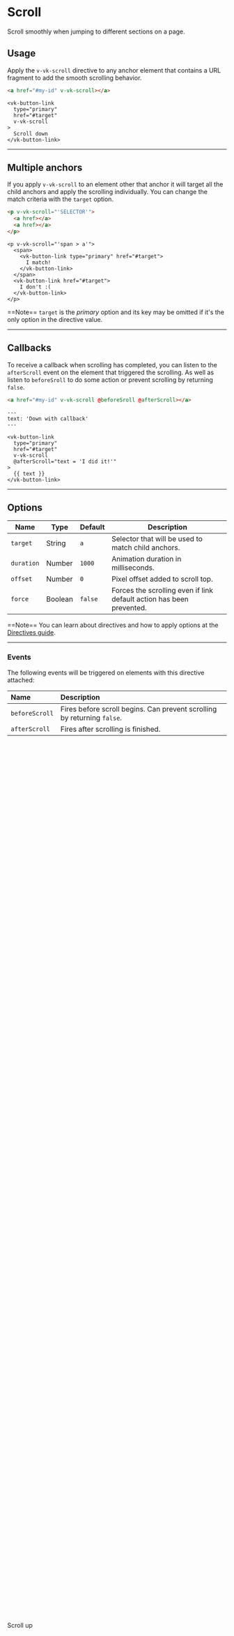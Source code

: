 # Scroll

<p class="uk-text-lead">Scroll smoothly when jumping to different sections on a page.</p>

## Usage

Apply the `v-vk-scroll` directive to any anchor element that contains a URL fragment to add the smooth scrolling behavior.

```html
<a href="#my-id" v-vk-scroll></a>
```

```example
<vk-button-link 
  type="primary" 
  href="#target"
  v-vk-scroll
>
  Scroll down
</vk-button-link>
```

***

## Multiple anchors

If you apply `v-vk-scroll` to an element other that anchor it will target all the child anchors and apply the scrolling individually. You can change the match criteria with the `target` option.

```html
<p v-vk-scroll="'SELECTOR'">
  <a href></a>
  <a href></a>
</p>
```

```example
<p v-vk-scroll="'span > a'">
  <span>
    <vk-button-link type="primary" href="#target">
      I match!
    </vk-button-link>
  </span>
  <vk-button-link href="#target">
    I don't :(
  </vk-button-link>
</p>
```

==Note== `target` is the _primary_ option and its key may be omitted if it's the only option in the directive value.

***

## Callbacks

To receive a callback when scrolling has completed, you can listen to the `afterScroll` event on the element that triggered the scrolling. As well as listen to `beforeSroll` to do some action or prevent scrolling by returning `false`.

```html
<a href="#my-id" v-vk-scroll @beforeSroll @afterScroll></a>
```

```example
---
text: 'Down with callback'
---

<vk-button-link
  type="primary"
  href="#target"
  v-vk-scroll
  @afterScroll="text = 'I did it!'"
>
  {{ text }}
</vk-button-link>
```

***

## Options

| Name | Type  | Default | Description |
|------|-------|---------|-------------|
| `target`   | String  | `a`     | Selector that will be used to match child anchors. |
| `duration` | Number  | `1000`  | Animation duration in milliseconds. |
| `offset`   | Number  | `0`     | Pixel offset added to scroll top.   |
| `force`    | Boolean | `false` | Forces the scrolling even if link default action has been prevented. |

==Note== You can learn about directives and how to apply options at the [Directives guide](directives).

***

### Events

The following events will be triggered on elements with this directive attached:

| Name           | Description                                                             |
|:---------------|:------------------------------------------------------------------------|
| `beforeScroll` | Fires before scroll begins. Can prevent scrolling by returning `false`. |
| `afterScroll`  | Fires after scrolling is finished.                                      |

<div style="height: 2000px;"></div>

<vk-button-link type="primary" id="target" href="#top" v-vk-scroll>Scroll up</vk-button-link>
